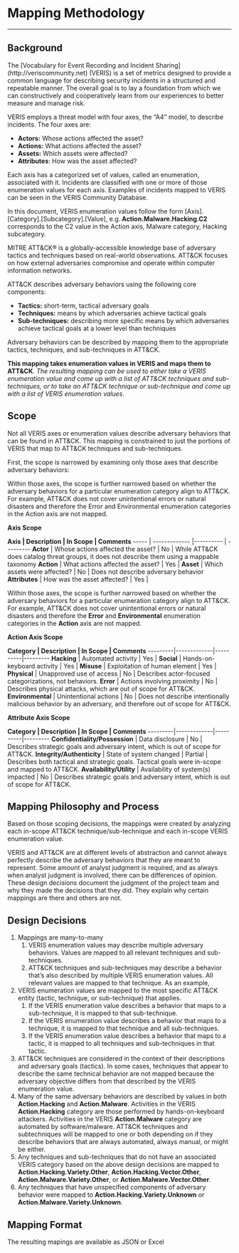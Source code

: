 <h1>Mapping Methodology</h1>

___
<h2>Background</h2>
<p>
The [Vocabulary for Event Recording and Incident Sharing](http://veriscommunity.net) (VERIS) is a set of metrics designed to provide a common language for describing security incidents in a structured and repeatable manner. The overall goal is to lay a foundation from which we can constructively and cooperatively learn from our experiences to better measure and manage risk.
</p>
VERIS employs a threat model with four axes, the “A4” model, to describe incidents. The four axes are:
<ul>
<li><strong>Actors:</strong> Whose actions affected the asset?
<li><strong>Actions:</strong> What actions affected the asset?
<li><strong>Assets:</strong> Which assets were affected?
<li><strong>Attributes</strong>: How was the asset affected?
</ul>
<p>
Each axis has a categorized set of values, called an enumeration, associated with it. Incidents are classified with one or more of those enumeration values for each axis.  Examples of incidents mapped to VERIS can be seen in the VERIS Community Database.
</p>

<p>
In this document, VERIS enumeration values follow the form [Axis].[Category].[Subcategory].[Value], e.g.<strong> Action.Malware.Hacking.C2</strong> corresponds to the C2 value in the Action axis, Malware category, Hacking subcategory.
</p>

<p>
MITRE ATT&CK® is a globally-accessible knowledge base of adversary tactics and techniques based on real-world observations. ATT&CK focuses on how external adversaries compromise and operate within computer information networks.
</p>

ATT&CK describes adversary behaviors using the following core components: 
<ul>
<li><strong>Tactics:</strong> short-term, tactical adversary goals
<li><strong>Techniques:</strong> means by which adversaries achieve tactical goals
<li><strong>Sub-techniques:</strong> describing more specific means by which adversaries achieve tactical goals at a lower level than techniques
</ul>

<p>
Adversary behaviors can be described by mapping them to the appropriate tactics, techniques, and sub-techniques in ATT&CK.
</p>

<strong>This mapping takes enumeration values in VERIS and maps them to ATT&CK</strong>. *The resulting mapping can be used to either take a VERIS enumeration value and come up with a list of ATT&CK techniques and sub-techniques, or to take an ATT&CK technique or sub-technique and come up with a list of VERIS enumeration values*.

<h2>Scope</h2>
<p>
Not all VERIS axes or enumeration values describe adversary behaviors that can be found in ATT&CK. This mapping is constrained to just the portions of VERIS that map to ATT&CK techniques and sub-techniques.
</p>

<p>
First, the scope is narrowed by examining only those axes that describe adversary behaviors:
</p>

<p>
Within those axes, the scope is further narrowed based on whether the adversary behaviors for a particular enumeration category align to ATT&CK. For example, ATT&CK does not cover unintentional errors or natural disasters and therefore the Error and Environmental enumeration categories in the Action axis are not mapped.
</p>

<p><strong>Axis Scope</strong></p>
<strong>Axis | Description | In Scope | Comments</strong>
----- | ------------- |---------- | ---------
<strong>Actor</strong> | Whose actions affected the asset? | No | While ATT&CK does catalog threat groups, it does not describe them using a mappable taxonomy 
<strong>Action</strong> | What actions affected the asset? | Yes | 
<strong>Asset</strong> | Which assets were affected? | No | Does not describe adversary behavior 
<strong>Attributes</strong> | How was the asset affected? | Yes | 

<p>
Within those axes, the scope is further narrowed based on whether the adversary behaviors for a particular enumeration category align to ATT&CK. For example, ATT&CK does not cover unintentional errors or natural disasters and therefore the <strong>Error</strong> and <strong>Environmental</strong> enumeration categories in the <strong>Action</strong> axis are not mapped.
</p>

<p><strong>Action Axis Scope</strong></p>
<strong>Category | Description | In Scope | Comments</strong>
---------|-------------|----------|---------
<strong>Hacking</strong> | Automated activity | Yes |
<strong>Social</strong> | Hands-on-keyboard activity | Yes |
<strong>Misuse</strong> | Exploitation of human element | Yes |
<strong>Physical</strong> | Unapproved use of access | No | Describes actor-focused categorizations, not behaviors.
<strong>Error</strong> | Actions involving proximity | No | Describes physical attacks, which are out of scope for ATT&CK.
<strong>Environmental</strong> | Unintentional actions | No | Does not describe intentionally malicious behavior by an adversary, and therefore out of scope for ATT&CK.
<p><strong>Attribute Axis Scope</strong></p> 
<strong>Category | Description | In Scope | Comments</strong>
---------|-------------|----------|---------
<strong>Confidentiality/Possession</strong> | Data disclosure | No | Describes strategic goals and adversary intent, which is out of scope for ATT&CK.
<strong>Integrity/Authenticity</strong> | State of system changed | Partial | Describes both tactical and strategic goals. Tactical goals were in-scope and mapped to ATT&CK.
<strong>Availability/Utility</strong> | Availability of system(s) impacted | No | Describes strategic goals and adversary intent, which is out of scope for ATT&CK.
<h2>Mapping Philosophy and Process</h2>
<p>
Based on those scoping decisions, the mappings were created by analyzing each in-scope ATT&CK technique/sub-technique and each in-scope VERIS enumeration value.
</p>

<p>
VERIS and ATT&CK are at different levels of abstraction and cannot always perfectly describe the adversary behaviors that they are meant to represent. Some amount of analyst judgment is required, and as always when analyst judgment is involved, there can be differences of opinion. These design decisions document the judgment of the project team and why they made the decisions that they did. They explain why certain mappings are there and others are not.
</p>

<h2>Design Decisions</h2>
<ol>
<li>Mappings are many-to-many
<ol><li>VERIS enumeration values may describe multiple adversary behaviors. Values are mapped to all relevant techniques and sub-techniques.
<li>ATT&CK techniques and sub-techniques may describe a behavior that’s also described by multiple VERIS enumeration values. All relevant values are mapped to that technique. As an example, </ol>
<li>VERIS enumeration values are mapped to the most specific ATT&CK entity (tactic, technique, or sub-technique) that applies.
<ol><li>If the VERIS enumeration value describes a behavior that maps to a sub-technique, it is mapped to that sub-technique.
<li>If the VERIS enumeration value describes a behavior that maps to a technique, it is mapped to that technique and all sub-techniques.
<li>If the VERIS enumeration value describes a behavior that maps to a tactic, it is mapped to all techniques and sub-techniques in that tactic.</ol>
<li>ATT&CK techniques are considered in the context of their descriptions and adversary goals (tactics). In some cases, techniques that appear to describe the same technical behavior are not mapped because the adversary objective differs from that described by the VERIS enumeration value.
<li>Many of the same adversary behaviors are described by values in both <strong>Action.Hacking</strong> and <strong>Action.Malware</strong>. Activities in the VERIS <strong>Action.Hacking</strong> category are those performed by hands-on-keyboard attackers. Activities in the VERIS <strong>Action.Malware</strong> category are automated by software/malware. ATT&CK techniques and subtechniques will be mapped to one or both depending on if they describe behaviors that are always automated, always manual, or might be either.
<li>Any techniques and sub-techniques that do not have an associated VERIS category based on the above design decisions are mapped to<strong> Action.Hacking.Variety.Other</strong>, <strong>Action.Hacking.Vector.Other</strong>, <strong>Action.Malware.Variety.Other</strong>, or <strong>Action.Malware.Vector.Other</strong>.
<li>Any techniques that have unspecified components of adversary behavior were mapped to <strong>Action.Hacking.Variety.Unknown</strong> or <strong>Action.Malware.Variety.Unknown</strong>.
</ol>

<h2>Mapping Format</h2>
<p>
The resulting mapings are available as JSON or Excel
</p>
